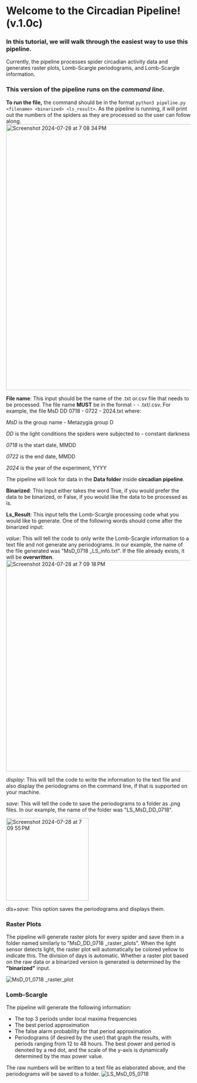 # Welcome to the Circadian Pipeline! (v.1.0c)
### In this tutorial, we will walk through the easiest way to use this pipeline.
Currently, the pipeline processes spider circadian activity data and generates raster plots, Lomb-Scargle periodograms, and Lomb-Scargle information.
### This version of the pipeline runs on the *command line*. 
**To run the file,** the command should be in the format `python3 pipeline.py <filename> <binarized> <ls_result>`. As the pipeline is running, it will print out the numbers of the spiders as they are processed so the user can follow along. 
<img width="724" alt="Screenshot 2024-07-28 at 7 08 34 PM" src="https://github.com/user-attachments/assets/41a7dbfe-cb00-4bfc-90ac-3d39af5baa69">

**File name**: This input should be the name of the .txt or.csv file that needs to be processed. The file name **MUST** be in the format 
<spider group> <light condition> <start date> - <end date> - <year> .txt/.csv. For example, the file MsD DD 0718 - 0722 - 2024.txt where:

*MsD* is the group name - Metazygia group D

*DD* is the light conditions the spiders were subjected to - constant darkness

*0718* is the start date, MMDD

*0722* is the end date, MMDD

*2024* is the year of the experiment, YYYY

The pipeline will look for data in the **Data folder** inside **circadian pipeline**.

**Binarized**: This input either takes the word True, if you would prefer the data to be binarized, or False, if you would like the data to be processed as is. 

**Ls_Result**: This input tells the Lomb-Scargle processing code what you would like to generate. One of the following words should come after the binarized input:

*value*: This will tell the code to only write the Lomb-Scargle information to a text file and not generate any periodograms. In our example, the name of the file generated was "MsD_0718 _LS_info.txt". If the file already exists, it will be **overwritten**.
<img width="575" alt="Screenshot 2024-07-28 at 7 09 18 PM" src="https://github.com/user-attachments/assets/b834df8d-ae04-4d5e-ab0c-ff9ce1c2e77f">

*display*: This will tell the code to write the information to the text file and also display the periodograms on the command line, if that is supported on your machine. 

*save*: This will tell the code to save the periodograms to a folder as .png files. In our example, the name of the folder was "LS_MsD_DD_0718".

<img width="225" alt="Screenshot 2024-07-28 at 7 09 55 PM" src="https://github.com/user-attachments/assets/7c61c525-9e24-420e-ae25-417239dacfc7"> 

*dis+save*: This option saves the periodograms and displays them.

### Raster Plots
The pipeline will generate raster plots for every spider and save them in a folder named similarly to "MsD_DD_0718 _raster_plots". When the light sensor detects light, the raster plot will automatically be colored yellow to indicate this. The division of days is automatic. Whether a raster plot based on the raw data or a binarized version is generated is determined by the **"binarized"** input. 

![MsD_01_0718 _raster_plot](https://github.com/user-attachments/assets/adfe2235-a8ce-45b9-9d87-3259e16a87b7)

### Lomb-Scargle
The pipeline will generate the following information:
- The top 3 periods under local maxima frequencies
- The best period approximation
- The false alarm probability for that period approximation
- Periodograms (if desired by the user) that graph the results, with periods ranging from 12 to 48 hours. The best power and period is denoted by a red dot, and the scale of the y-axis is dynamically determined by the max power value.

The raw numbers will be written to a text file as elaborated above, and the periodograms will be saved to a folder. 
![LS_MsD_05_0718 ](https://github.com/user-attachments/assets/d62e0b7b-8482-4d11-9b98-512731fe0230)
